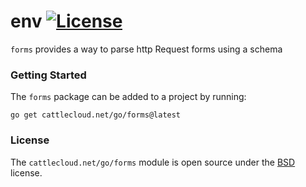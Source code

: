 # env [![License](https://img.shields.io/badge/License-BSD_3--Clause-blue.svg)](https://opensource.org/licenses/BSD-3-Clause)

`forms` provides a way to parse http Request forms using a schema

### Getting Started

The `forms` package can be added to a project by running:

```shell
go get cattlecloud.net/go/forms@latest
```

### License

The `cattlecloud.net/go/forms` module is open source under the [BSD](LICENSE) license.
